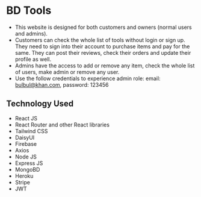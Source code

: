 # BD Tools

* This website is designed for both customers and owners (normal users and admins).
* Customers can check the whole list of tools without login or sign up. They need to sign into their account to purchase items and pay for the same. They can post their reviews, check their orders and update their profile as well.
* Admins have the access to add or remove any item, check the whole list of users, make admin or remove any user.
* Use the follow credentials to experience admin role: email: bulbul@khan.com, password: 123456

## Technology Used

* React JS 
* React Router and other React libraries 
* Tailwind CSS 
* DaisyUI 
* Firebase 
* Axios 
* Node JS 
* Express JS 
* MongoBD 
* Heroku 
* Stripe 
* JWT
